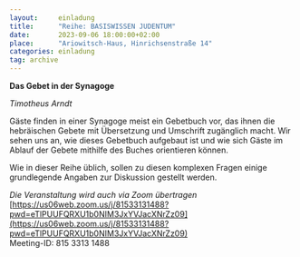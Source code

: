 ```yaml
---
layout:     einladung
title:      "Reihe: BASISWISSEN JUDENTUM"
date:       2023-09-06 18:00:00+02:00
place:      "Ariowitsch-Haus, Hinrichsenstraße 14"
categories: einladung
tag: archive
---
```


**Das Gebet in der Synagoge**

*Timotheus Arndt*

Gäste finden in einer Synagoge meist ein Gebetbuch vor, das ihnen die hebräischen Gebete mit Übersetzung und Umschrift zugänglich macht. Wir sehen uns an, wie dieses Gebetbuch aufgebaut ist und wie sich Gäste im Ablauf der Gebete mithilfe des Buches orientieren können.

Wie in dieser Reihe üblich, sollen zu diesen komplexen Fragen einige grundlegende Angaben zur Diskussion gestellt werden.

*Die Veranstaltung wird auch via Zoom übertragen*
<br>
[https://us06web.zoom.us/j/81533131488?pwd=eTlPUUFQRXU1b0NIM3JxYVJacXNrZz09](https://us06web.zoom.us/j/81533131488?pwd=eTlPUUFQRXU1b0NIM3JxYVJacXNrZz09)
<br>
Meeting-ID: 815 3313 1488
